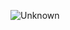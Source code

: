 
![Unknown](https://github.com/test-jppolitikenshus/internal-developer-platform/assets/35189/182b7093-d431-48c4-996a-6cf86aa9aa47)  
